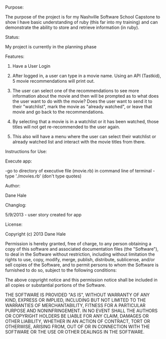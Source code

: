 
Purpose:

The purpose of the project is for my Nashville Software School Capstone to show I have basic understanding of ruby (this far into my training) and can demonstrate the ability to store and retrieve information (in ruby).


Status:

My project is currently in the planning phase




Features:

1)   Have a User Login 

2)  After logged in, a user can type in a movie name.  Using an API (Tastkid), 5 movie recommendations will print out.

3)  The user can select one of the recommendations to see more information about the movie and then will be prompted as to what does the user want to do with the movie?  Does the user want to send it to their "watchlist", mark the movie as "already watched", or leave that movie and go back to the recommendations.

4)  By selecting that a movie is in a watchlist or it has been watched, those titles will not get re-recommended to the user again.  

5)  This also will have a menu where the user can select their watchlist or already watched list and interact with the movie titles from there.


Instructions for Use:

Execute app:

-go to directory of executive file (movie.rb) in command line of terminal
-type './movies.rb' (don't type quotes)


Author:

Dane Hale


Changlog:

5/9/2013 - user story created for app


License:

Copyright (c) 2013 Dane Hale

Permission is hereby granted, free of charge, to any person obtaining a copy of this software and associated documentation files (the "Software"), to deal in the Software without restriction, including without limitation the rights to use, copy, modify, merge, publish, distribute, sublicense, and/or sell copies of the Software, and to permit persons to whom the Software is furnished to do so, subject to the following conditions:

The above copyright notice and this permission notice shall be included in all copies or substantial portions of the Software.

THE SOFTWARE IS PROVIDED "AS IS", WITHOUT WARRANTY OF ANY KIND, EXPRESS OR IMPLIED, INCLUDING BUT NOT LIMITED TO THE WARRANTIES OF MERCHANTABILITY, FITNESS FOR A PARTICULAR PURPOSE AND NONINFRINGEMENT. IN NO EVENT SHALL THE AUTHORS OR COPYRIGHT HOLDERS BE LIABLE FOR ANY CLAIM, DAMAGES OR OTHER LIABILITY, WHETHER IN AN ACTION OF CONTRACT, TORT OR OTHERWISE, ARISING FROM, OUT OF OR IN CONNECTION WITH THE SOFTWARE OR THE USE OR OTHER DEALINGS IN THE SOFTWARE.
